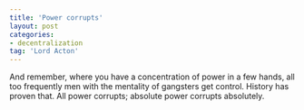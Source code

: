 ```yaml
---
title: 'Power corrupts'
layout: post
categories:
- decentralization
tag: 'Lord Acton'
---
```


And remember, where you have a concentration of power in a few hands, all too frequently men with the mentality of gangsters get control. History has proven that. All power corrupts; absolute power corrupts absolutely.
